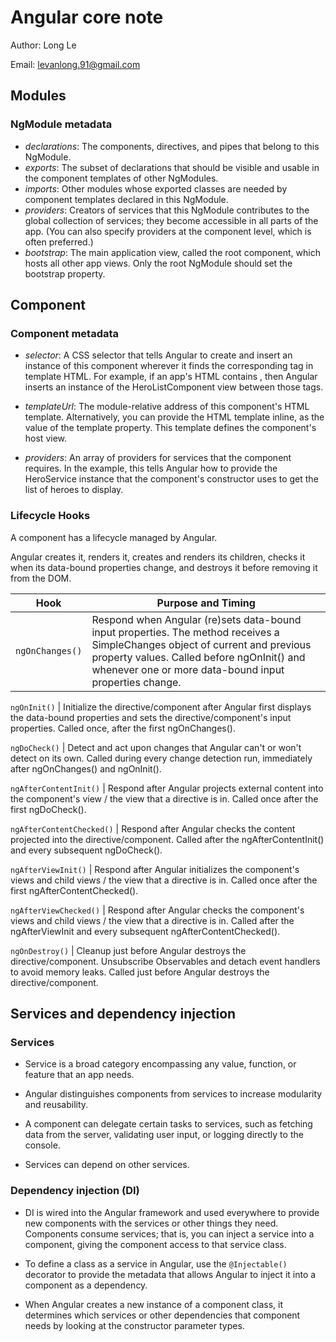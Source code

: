 # Angular core note

Author: Long Le

Email: levanlong.91@gmail.com


## Modules

### NgModule metadata

- *declarations*: The components, directives, and pipes that belong to this NgModule.
- *exports*: The subset of declarations that should be visible and usable in the component templates of other NgModules.
- *imports*: Other modules whose exported classes are needed by component templates declared in this NgModule.
- *providers*: Creators of services that this NgModule contributes to the global collection of services; they become accessible in all parts of the app. (You can also specify providers at the component level, which is often preferred.)
- *bootstrap*: The main application view, called the root component, which hosts all other app views. Only the root NgModule should set the bootstrap property.


## Component

### Component metadata

- *selector*: A CSS selector that tells Angular to create and insert an instance of this component wherever it finds the corresponding tag in template HTML. For example, if an app's HTML contains <app-hero-list></app-hero-list>, then Angular inserts an instance of the HeroListComponent view between those tags.

- *templateUrl*: The module-relative address of this component's HTML template. Alternatively, you can provide the HTML template inline, as the value of the template property. This template defines the component's host view.

- *providers*: An array of providers for services that the component requires. In the example, this tells Angular how to provide the HeroService instance that the component's constructor uses to get the list of heroes to display.

### Lifecycle Hooks

A component has a lifecycle managed by Angular.

Angular creates it, renders it, creates and renders its children, checks it when its data-bound properties change, and destroys it before removing it from the DOM.

Hook  |	Purpose and Timing
---   | ---
```ngOnChanges()``` | Respond when Angular (re)sets data-bound input properties. The method receives a SimpleChanges object of current and previous property values. Called before ngOnInit() and whenever one or more data-bound input properties change.

```ngOnInit()``` | Initialize the directive/component after Angular first displays the data-bound properties and sets the directive/component's input properties. Called once, after the first ngOnChanges().

```ngDoCheck()``` | Detect and act upon changes that Angular can't or won't detect on its own. Called during every change detection run, immediately after ngOnChanges() and ngOnInit().

```ngAfterContentInit()``` | Respond after Angular projects external content into the component's view / the view that a directive is in. Called once after the first ngDoCheck().

```ngAfterContentChecked()``` | Respond after Angular checks the content projected into the directive/component. Called after the ngAfterContentInit() and every subsequent ngDoCheck().

```ngAfterViewInit()```	| Respond after Angular initializes the component's views and child views / the view that a directive is in. Called once after the first ngAfterContentChecked().

```ngAfterViewChecked()``` | Respond after Angular checks the component's views and child views / the view that a directive is in. Called after the ngAfterViewInit and every subsequent ngAfterContentChecked().

```ngOnDestroy()```	| Cleanup just before Angular destroys the directive/component. Unsubscribe Observables and detach event handlers to avoid memory leaks. Called just before Angular destroys the directive/component.

## Services and dependency injection

### Services
- Service is a broad category encompassing any value, function, or feature that an app needs.

- Angular distinguishes components from services to increase modularity and reusability.

- A component can delegate certain tasks to services, such as fetching data from the server, validating user input, or logging directly to the console.

- Services can depend on other services.

### Dependency injection (DI)

- DI is wired into the Angular framework and used everywhere to provide new components with the services or other things they need. Components consume services; that is, you can inject a service into a component, giving the component access to that service class.

- To define a class as a service in Angular, use the ```@Injectable()``` decorator to provide the metadata that allows Angular to inject it into a component as a dependency.

- When Angular creates a new instance of a component class, it determines which services or other dependencies that component needs by looking at the constructor parameter types.